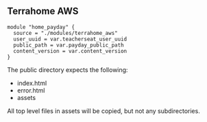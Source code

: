 ## Terrahome AWS

```
module "home_payday" {
  source = "./modules/terrahome_aws"
  user_uuid = var.teacherseat_user_uuid
  public_path = var.payday_public_path
  content_version = var.content_version
}
```
The public directory expects the following:

- index.html
- error.html
- assets

All top level files in assets will be copied, but not any subdirectories.